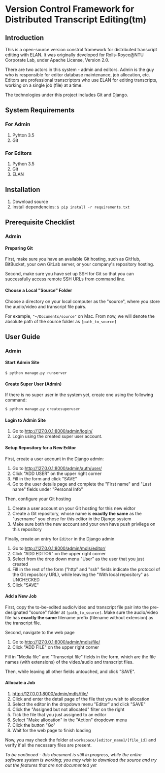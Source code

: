 # Version Control Framework for Distributed Transcript Editing(tm)

## Introduction

This is a open-source version constrol framework for distributed transcript editing with ELAN. It was originally developed for Rolls-Royce@NTU Corporate Lab, under Apache License, Version 2.0.

There are two actors in this system - admin and editors. Admin is the guy who is responsible for editor database maintenance, job allocation, etc. Editors are professional transcriptors who use ELAN for editing transcripts, working on a single job (file) at a time.

The technologies under this project includes Git and Django. 

## System Requirements

### For Admin

1. Pyhton 3.5
2. Git 

### For Editors

1. Python 3.5
2. Git
3. ELAN

## Installation

1. Download source
2. Install dependencies: `$ pip install -r requirements.txt`


## Prerequisite Checklist

### Admin

#### Preparing Git

First, make sure you have an available Git hosting, such as GitHub, BitBucket, your own GitLab server, or your company's repository hosting.

Second, make sure you have set up SSH for Git so that you can successfully access remote SSH URLs from command line.

#### Choose a Local "Source" Folder

Choose a directory on your local computer as the "source", where you store the audio/video and transcript file pairs. 

For example, `"~/Documents/source"` on Mac. From now, we will denote the absolute path of the source folder as `[path_to_source]`

## User Guide

### Admin

#### Start Admin Site

`$ python manage.py runserver`

#### Create Super User (Admin)

If there is no super user in the system yet, create one using the following command:

```bash
$ python manage.py createsuperuser
```

#### Login to Admin Site

1. Go to http://127.0.0.1:8000/admin/login/
1. Login using the created super user account.

#### Setup Repository for a New Editor

First, create a user account in the Django admin:

1. Go to http://127.0.0.1:8000/admin/auth/user/
1. Click "ADD USER" on the upper right corner
1. Fill in the form and click "SAVE"
1. Go to the user details page and complete the "First name" and "Last name" fields under "Personal Info"

Then, configure your Git hosting

1. Create a user account on your Git hosting for this new eidtor
1. Create a Git repository, whose name is **exactly the same** as the "username" you chose for this editor in the Django system
1. Make sure both the new account and your own have push privilege on this repository

Finally, create an entry for `Editor` in the Django admin

1. Go to http://127.0.0.1:8000/admin/mdls/editor/
1. Click "ADD EDITOR" on the upper right corner
1. Select from the drop down menu "User" as the user that you just created
1. Fill in the rest of the form ("http" and "ssh" fields indicate the protocol of the Git repository URL), while leaving the "With local repository" as UNCHECKED
1. Click "SAVE"

#### Add a New Job

First, copy the to-be-edited audio/video and transcript file pair into the pre-designated "source" folder at `[path_to_source]`. Make sure the audio/video file has **exactly the same** filename prefix (filename without extension) as the transcript file.

Second, navigate to the web page

1. Go to http://127.0.0.1:8000/admin/mdls/file/
1. Click "ADD FILE" on the upper right corner

Fill in "Media file" and "Transcript file" fields in the form, which are the file names (with extensions) of the video/audio and transcript files.

Then, while leaving all other fields untouched, and click "SAVE".

#### Allocate a Job

1. http://127.0.0.1:8000/admin/mdls/file/
1. Click and enter the detail page of the file that you wish to allocation
1. Select the editor in the dropdown menu "Editor" and click "SAVE"
1. Click the "Assigned but not allocated" filter on the right
1. Tick the file that you just assigned to an editor
1. Select "Make allocation" in the "Action" dropdown menu
1. Click the button "Go"
1. Wait for the web page to finish loading

Now, you may check the folder at `workspace/[editor_name]/[file_id]` and verify if all the necessary files are present.




*To be continued - this document is still in progress, while the entire software system is working; you may wish to download the source and try out the features that are not documented yet*
